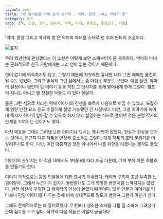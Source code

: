 ```yaml
---
layout: post
title: "꽤 흥미로운 악마 호러 판타지 - 악마, 환생 그리고 마녀의 방"
category: 도서
tags: [책, 소설, 호러, 판타지, 악마, 마녀, 유동민, 좋은친구, 서평]
---
```


'악마, 환생 그리고 마녀의 방'은
악마와 마녀를 소재로 한 호러 판타지 소설이다.

![표지](https://lh3.googleusercontent.com/24EPBJYMFqwN8ZpbFPOmWe5uwMvB_8R0Hdtr52S3oxXIFJ2QJhSiytvnDCviCZBQx-SiXCmwcn9laA=s480)

무려 15년만에 완성했다는 이 소설은
어떻게 보면 소재부터가 좀 독특하다.
악마와 마녀는 문화적으로 한국 사람에게는 그리 연이 없는 것이기 때문이다.

연이 없기에 익숙하지도 않고,
그렇기 때문에 자칫하면 흉내만 내다 그친 애매한 물건이 될 수도 있었다.
그리고 솔직히 그런 점에서는 좀 아쉬운 부분도 보인다.
예를 들면, 악마의 설정이나 범인의 뒷 이야기 등을 직접 그 당사자를 통해 뱉어내게 한게 그렇다.
램프의 지니도 아니고 별 친절한 악들도 다 있다 싶달까.

물론 그런 식으로 처리한 덕에 이야기의 진행을 빠르게 다음으로 이끌 수 있었고,
복잡하게 얽힌 반전 요소 등도 수월하게 설명 가능했던 건 사실이다.
다만, 그걸 이야기에 녹여내 독자가 하나씩 알아갈 수 있도록 하지 않고
설명하는 식으로 풀어낸 것은 분명 작가의 한계를 보여주는 것이기도 했다.

마치 악몽을 그대로 그려낸 듯한 이야기나 묘사는 꽤 나쁘지 않았다.
현실과 환상을 오가는 것이나,
은근히 다른 작품을 연상케 요소들도 그렇다.
이게 작품의 호러 분위기를 더 살려주기도 한다.
다만, 이건 대중적인 것은 아니어서 나름 취향을 타겠다는 생각도 들었다.

이야기의 분위기는 이 작품 내에서도 부(部)에 따라 조금 다른데,
그게 부에 따른 호불호를 만들기도 한다.

이야기 외적으로는 등장 인물들에 대한 묘사가 아쉬웠다.
캐릭터 구축이 조금 부족한 느낌이랄까.
그래서 누군가가 갑자기 돌변한대도 그게 특별한 반전처럼 느껴지지는 않았다.
반전 이전에 구축한 그 캐릭터의 인상이 옅었기 때문이다.
많은 인물과 이야기를 담다보니 단일 이야기를 다루는 것에 비해 상대적으로 밀도가 옅어져 그런게 아닌가 싶다.

그래도 전체적으로는 꽤 흥미로웠다.
무엇보다 생소한 소재를 나름 잘 소화해 그려냈다는데 점수를 주고 싶다.
작가의 다음 작품은 어떨지 궁금하다.
